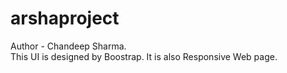 # arshaproject
Author - Chandeep Sharma.
<br>
This UI is designed by Boostrap.
It is also Responsive Web page.

